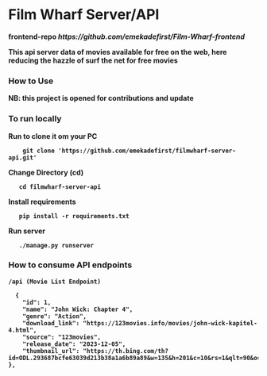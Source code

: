 <h1>Film Wharf Server/API</h1>
<b>frontend-repo<b>
<i>https://github.com/emekadefirst/Film-Wharf-frontend</i>

  This api server data of movies available for free on the web, here reducing the hazzle of surf the net for free movies
  <h3>How to Use</h3>
   <p>NB: this project is opened for contributions and update</p>

   <h3>To run locally</h3>
   Run to clone it om your PC
   
        git clone 'https://github.com/emekadefirst/filmwharf-server-api.git'
    
    
 <p>Change Directory (cd)</p>    

       cd filmwharf-server-api

 <p>Install requirements</p>

       pip install -r requirements.txt

 <p>Run server</p>

       ./manage.py runserver

 <h3>How to consume API endpoints</h3>

    /api (Movie List Endpoint)

      {
        "id": 1,
        "name": "John Wick: Chapter 4",
        "genre": "Action",
        "download_link": "https://123movies.info/movies/john-wick-kapitel-4.html",
        "source": "123movies",
        "release_date": "2023-12-05",
        "thumbnail_url": "https://th.bing.com/th?id=ODL.293687bcfe63039d213b38a1a6b89a89&w=135&h=201&c=10&rs=1&qlt=90&o=6&pid=13.1"
    },
    
   
      
